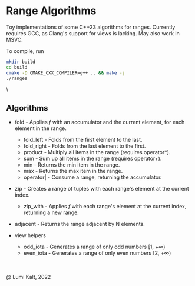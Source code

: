 # Range Algorithms

Toy implementations of some C++23 algorithms for ranges.
Currently requires GCC, as Clang's support for views is lacking.
May also work in MSVC.

To compile, run

```bash
mkdir build
cd build
cmake -D CMAKE_CXX_COMPILER=g++ .. && make -j
./ranges
```

\

## Algorithms

- fold                - Applies *f* with an accumulator and the current element, for each element in the range.
  - fold_left         - Folds from the first element to the last.
  - fold_right        - Folds from the last element to the first.
  - product           - Multiply all items in the range (requires operator\*).
  - sum               - Sum up all items in the range (requires operator+).
  - min               - Returns the min item in the range.
  - max               - Returns the max item in the range.
  - operator|         - Consume a range, returning the accumulator.

- zip                 - Creates a range of tuples with each range's element at the current index.
  - zip_with          - Applies *f* with each range's element at the current index, returning a new range.

- adjacent            - Returns the range adjacent by N elements.

- view helpers
  - odd_iota          - Generates a range of only odd numbers  [1, +∞)
  - even_iota         - Generates a range of only even numbers [2, +∞)

\
\
@ Lumi Kalt, 2022
